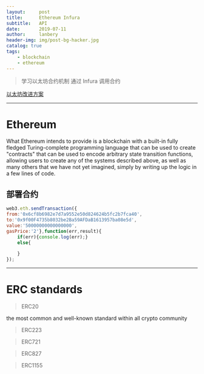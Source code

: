 ```yaml
---
layout:     post
title:      Ethereum Infura
subtitle:   API
date:       2019-07-11
author:     lanbery
header-img: img/post-bg-hacker.jpg
catalog: true
tags:
    - blockchain
    - ethereum	
---
```


> 学习以太坊合约机制
> 通过 Infura 调用合约

<a href="https://eips.ethereum.org/erc" target="EIPS">以太坊改进方案</a>

----
# Ethereum

  What Ethereum intends to provide is a blockchain with a built-in fully fledged Turing-complete programming language that can be used to create "contracts" that can be used to encode arbitrary state transition functions, allowing users to create any of the systems described above, as well as many others that we have not yet imagined, simply by writing up the logic in a few lines of code.


## 部署合约

``` javascript
web3.eth.sendTransaction({
from:'0x6cf8b6982e7d7a9552e50d824624b5fc2b7fca40',
to:'0x9f00F4735b8032be2Ba59AFDaB1613957ba08e5d',
value:'50000000000000000',
gasPrice:'2'},function(err,result){
	if(err){console.log(err);}
	else{
		
    }
});
```

---
# ERC standards

> ERC20 

<p class="indent-2">
  the most common and well-known standard within all crypto community
</p>

> ERC223

> ERC721

> ERC827

> ERC1155

   